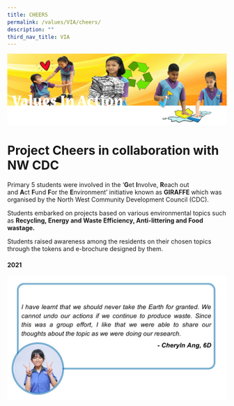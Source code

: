 ```yaml
---
title: CHEERS
permalink: /values/VIA/cheers/
description: ""
third_nav_title: VIA
---
```

![](/images/Valuesbanner.png)

# Project Cheers in collaboration with NW CDC

Primary 5 students were involved in the ‘**G**et **I**nvolve, **R**each out and **A**ct **F**und **F**or the **E**nvironment’ initiative known as **GIRAFFE** which was organised by the North West Community Development Council (CDC).

Students embarked on projects based on various environmental topics such as **Recycling, Energy and Waste Efficiency, Anti-littering and Food wastage.**

Students raised awareness among the residents on their chosen topics through the tokens and e-brochure designed by them.

#### 2021
![](/images/VIA%20key%20programmes/Project%20Cheers%201.jpg)